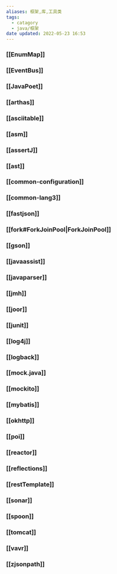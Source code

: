 ```yaml
---
aliases: 框架,库,工具类
tags:
  - catagory
  - java/框架
date updated: 2022-05-23 16:53
---
```


### [[EnumMap]]

### [[EventBus]]

### [[JavaPoet]]

### [[arthas]]

### [[asciitable]]

### [[asm]]

### [[assertJ]]

### [[ast]]

### [[common-configuration]]

### [[common-lang3]]

### [[fastjson]]

### [[fork#ForkJoinPool|ForkJoinPool]]

### [[gson]]

### [[javaassist]]

### [[javaparser]]

### [[jmh]]

### [[joor]]

### [[junit]]

### [[log4j]]

### [[logback]]

### [[mock.java]]

### [[mockito]]

### [[mybatis]]

### [[okhttp]]

### [[poi]]

### [[reactor]]

### [[reflections]]

### [[restTemplate]]

### [[sonar]]

### [[spoon]]

### [[tomcat]]

### [[vavr]]

### [[zjsonpath]]
